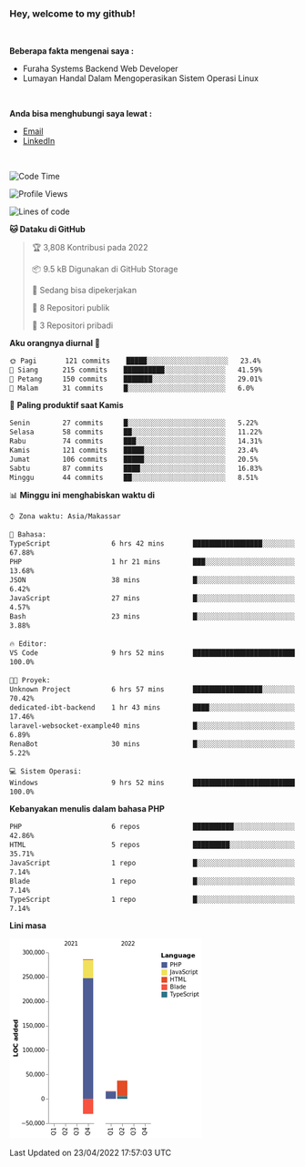 <h3>Hey, welcome to my github!</h3>

<br>

<p><strong>Beberapa fakta mengenai saya :</strong></p>

<ul>
  <li>Furaha Systems Backend Web Developer</li>
  <li>Lumayan Handal Dalam Mengoperasikan Sistem Operasi Linux</li>
</ul>

<br>

<p><strong>Anda bisa menghubungi saya lewat :</strong></p>

<ul>
  <li><a href="mailto:renaldiapriyanto419@gmail.com">Email</a></li>
  <li><a href="https://www.linkedin.com/in/renaldi-kadang-314314206/">LinkedIn</a></li>
</ul>

<br>

<!--START_SECTION:waka-->
![Code Time](http://img.shields.io/badge/Code%20Time-90%20hrs%2055%20mins-blue)

![Profile Views](http://img.shields.io/badge/Profil%20dilihat-2-blue)

![Lines of code](https://img.shields.io/badge/Sejak%20Hello%20World%20aku%20telah%20menulis-308%20Thousand%20baris%20kode-blue)

**🐱 Dataku di GitHub** 

> 🏆 3,808 Kontribusi pada 2022
 > 
> 📦 9.5 kB Digunakan di GitHub Storage 
 > 
> 💼 Sedang bisa dipekerjakan
 > 
> 📜 8 Repositori publik 
 > 
> 🔑 3 Repositori pribadi  
 > 
**Aku orangnya diurnal 🐤** 

```text
🌞 Pagi       121 commits    █████░░░░░░░░░░░░░░░░░░░░   23.4% 
🌆 Siang      215 commits    ██████████░░░░░░░░░░░░░░░   41.59% 
🌃 Petang     150 commits    ███████░░░░░░░░░░░░░░░░░░   29.01% 
🌙 Malam      31 commits     █░░░░░░░░░░░░░░░░░░░░░░░░   6.0%

```
📅 **Paling produktif saat Kamis** 

```text
Senin        27 commits     █░░░░░░░░░░░░░░░░░░░░░░░░   5.22% 
Selasa       58 commits     ██░░░░░░░░░░░░░░░░░░░░░░░   11.22% 
Rabu         74 commits     ███░░░░░░░░░░░░░░░░░░░░░░   14.31% 
Kamis        121 commits    █████░░░░░░░░░░░░░░░░░░░░   23.4% 
Jumat        106 commits    █████░░░░░░░░░░░░░░░░░░░░   20.5% 
Sabtu        87 commits     ████░░░░░░░░░░░░░░░░░░░░░   16.83% 
Minggu       44 commits     ██░░░░░░░░░░░░░░░░░░░░░░░   8.51%

```


📊 **Minggu ini menghabiskan waktu di** 

```text
⌚︎ Zona waktu: Asia/Makassar

💬 Bahasa: 
TypeScript               6 hrs 42 mins       █████████████████░░░░░░░░   67.88% 
PHP                      1 hr 21 mins        ███░░░░░░░░░░░░░░░░░░░░░░   13.68% 
JSON                     38 mins             █░░░░░░░░░░░░░░░░░░░░░░░░   6.42% 
JavaScript               27 mins             █░░░░░░░░░░░░░░░░░░░░░░░░   4.57% 
Bash                     23 mins             █░░░░░░░░░░░░░░░░░░░░░░░░   3.88%

🔥 Editor: 
VS Code                  9 hrs 52 mins       █████████████████████████   100.0%

🐱‍💻 Proyek: 
Unknown Project          6 hrs 57 mins       █████████████████░░░░░░░░   70.42% 
dedicated-ibt-backend    1 hr 43 mins        ████░░░░░░░░░░░░░░░░░░░░░   17.46% 
laravel-websocket-example40 mins             █░░░░░░░░░░░░░░░░░░░░░░░░   6.89% 
RenaBot                  30 mins             █░░░░░░░░░░░░░░░░░░░░░░░░   5.22%

💻 Sistem Operasi: 
Windows                  9 hrs 52 mins       █████████████████████████   100.0%

```

**Kebanyakan menulis dalam bahasa PHP** 

```text
PHP                      6 repos             ██████████░░░░░░░░░░░░░░░   42.86% 
HTML                     5 repos             █████████░░░░░░░░░░░░░░░░   35.71% 
JavaScript               1 repo              █░░░░░░░░░░░░░░░░░░░░░░░░   7.14% 
Blade                    1 repo              █░░░░░░░░░░░░░░░░░░░░░░░░   7.14% 
TypeScript               1 repo              █░░░░░░░░░░░░░░░░░░░░░░░░   7.14%

```


**Lini masa**

![Chart not found](https://raw.githubusercontent.com/Sylent-Sys/Sylent-Sys/main/charts/bar_graph.png) 


 Last Updated on 23/04/2022 17:57:03 UTC
<!--END_SECTION:waka-->
